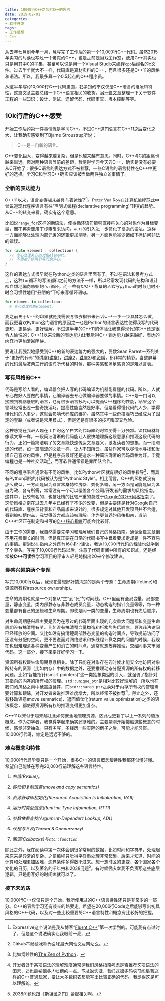 ```yaml
---
title: 10000行C++之后对C++的思考
date: 2019-02-01
categories: 
- 软件开发
tags:
- 工作感想
- C++
---
```


从去年七月到今年一月，我写完了工作后的第一个10,000行C++代码。虽然2015年实习的时候也写过一个暑假的C++，但是之前是游戏工作室，使用C++其实也只是用其中C的子集，甚至可以说是用一个Visual Studio来编译`cpp`后缀名的c文件。过去半年就大不一样，代码库是真材实料的C++，而且很多还是C++11的风格和语法。所以，我最多算一个0.5起点的C++程序员。

从这半年写的10,000行C++代码里面，我学到的不仅仅是C++语言的语法和特性，这篇文章主要总结一下C++语言相关的收货，[另一篇文章](2019-02-01-10k-code.md)整理一下关于软件工程的一些知识：设计、测试、遗留代码、代码审查、版本控制等等。

## 10k行后的C++感受

开始工作后的第一件事情就是学习C++。不过C++这门语言在C++11之后变化之大，让我确实感受到了Bjarne Stroustrup所说：
> C++是一门新的语言。

C++变化巨大，变得越来越复杂，但是也越来越有意思。同时，C++与C的距离也越来越远。面对两种语言当前的差距，我觉得学习今天的C++，确实是没有必要从C开始了：很多C语言的表达方式不被推荐，一些C语言的语言特性在C++中更好的选择。学习C和学习C++确实应该被当做两件独立的事情了。

### 全新的表达能力

C++11以来，语言变得越来越具有表达性了[^1]。Peter Van Roy在[计算机编程范式](https://www.edx.org/course/paradigms-of-computer-programming-fundamentals)中曾说道现代程序语言有往“声明式编程(declarative programming)”转变的趋势。从C++的转变来看，确实有这个意思。

比如说`range_for`这样的新语法，使得循环语句能够直接将关心的对象作为目标变量，而不再需要用下标索引来访问。`auto`的引入进一步简化了复杂的语法。这样一方面能够让处理内部元素的逻辑更加清晰，另一方面也能减少诸如下标访问非法的错误。
```c++
for (auto element : collection) {
  // 专心处理关心的对象element。
  // 不用被下标索引等冗余分心。
}
```
这样的表达方式很早就在Python之类的语言里面有了。不过在语法和思考方式上，这种`for`循环的写法都和之前的方法不一样，所以经常发现代码的结构和设计都自然地偏向原始的`for`循环。而一些有C/C++背景的人去写python的时候也时不时会习惯性地用“丑陋的”下标来写循环语句。
```python
for element in collection:
  # 专心处理对象element。
```

我之前关于C++的印象就是我需要写很多指令来告诉C++一步一步具体怎么做。而我更喜欢Python这门语言的原因之一也是Python的语言表达性使得我写的代码更短、更易读、更好理解。不过这半年的C++11的体验让我觉得现代的C++还是很令人愉悦的：C++11以来全新的表达能力让我觉得C++表达能力越来越好，表达的内容也更加清晰明快。

要说让我强烈地感受到C++的新的表达能力的强大的，要数Sean Parent一系列关于“更好的代码”的讲座([讲座1](https://www.youtube.com/watch?v=0WlJEz2wb8Y)，[讲座2](https://www.youtube.com/watch?v=QGcVXgEVMJg)，[讲座3](https://www.youtube.com/watch?v=IzNtM038JuI))和[资料](https://sean-parent.stlab.cc/presentations/2013-09-11-cpp-seasoning/cpp-seasoning.pdf)，都非常的精彩。当整屏幕的代码最后被两三行的语句所代替的时候，那种美感和满足感真的是难以言表。

### 写有风格的C++

代码是写给人看的，编译器会把人写的代码编译为机器能看懂的代码。所以，人就专心做好人要做的事情，让编译器去专心做编译器要做的事情。C++是一门可以接触到机器底层的语言，也有很多语言技巧可以提高C++程序的性能，结果这个领域经常出现一些奇技淫巧。提高性能当然是好事，但是看得懂代码的人少，学得懂代码的人更少，这就会影响代码库的维护。虽然其中一些奇技淫巧已经成为了固定的套路（或者说是常用模式），但是还是有很多的技巧晦涩又危险。

这种感觉在我进入现在工作的这个巨大的代码库的时候变得十分强烈。读代码就好像读文章一样。一段简洁清晰的代码能让人很快地理解这段意思和推理这段代码的行为，正如一篇简洁明了的文章能快速传达文章要义，激发读者的想象。而一段晦涩的代码，如一篇晦涩的文章一样，让人不知所云。虽然作家可以尽情地寻找和发挥自己喜欢的风格，但是程序员最好还是追求一种简洁清晰的代码风格为好。毕竟编程也是一种社交活动[^2]，而写软件通常都是靠团队合作。

不同的程序语言通常有不同的风格。比如Python社区就有很好的风格指导[^3]，而具有Python风格的代码被认为是“Pythonic Style”。相比而言，C++的风格就没有那么成型。一方面是因为语言本身特性庞杂、变化多端，另一方面是可能是因为各自为政、各有所需，常常没有一个可以覆盖各个公司/开发者的需求的风格指南。这其中，比较有名的，也被吐槽的比较严重的莫过于[Google的C++风格指南](https://google.github.io/styleguide/cppguide.html)了。这份风格之南在过去几年中已经有了不少的改变，但是主要还是针对Google自己的代码库、程序员背景和产品需求来设计的。很多规定对其他开发项目并不合适，看到被吐槽的点，我觉得双方都应该被理解。作为更普适的风格指南，当前C++社区正在制定和书写的[C++核心指南](https://github.com/isocpp/CppCoreGuidelines)可能会比较好。

由于工作的需要，我自然需要先学习和理解我们自己的风格指南。通读全篇文章倒不用花费很长的时间，但是真正要在日常的代码书写中跟着要求走却是一件不容易的事情。更别说在指南之外还有160多个建议，我这10,000行代码的经验也就学到了个零头。写完了10,000行代码以后，注意了代码审阅中所有的知识点，还是经常被**C++可读性**学习项目的评审人轻易地指出20来个修改建议。

### 最感兴趣的两个专题

写完10,000行以后，我现在最想好好搞清楚的是两个专题：生命周期(lifetime)和资源所有权(resource ownership)。

生命的周期也就是一个对象从“生”到“死”的时间线。C++里面有全局变量，局部变量，静态变量，类内部静态与非静态成员变量，动态构造的指针变量等等，每一种变量都有自己的逻辑和生命周期。即使是同一类的变量，生命周期也有先后顺序。

对生命周期感兴趣主要是因为在写过的代码里面出现的几次重大问题都和变量生命周期没有搞清楚有关。比如没有搞清楚变量构造和析构的先后顺序，导致非法访问已经释放的空间。又比如没有搞清楚局部静态变量的构造时间点，导致提前访问了还没有分配的空间。更不要说面对网络通讯和多线程计算之类的问题的时候，我现在也很难理清各种变量产生和消亡的时间点，通常就想放弃推理，交给同事来审阅代码。这一部分，接下来要好好学习一下。

资源所有权跟生命周期息息相关。除了只能在对象存在的时候才能安全地访问对象所持有的资源（比如内存）中的数据之外，还要推理动态分配资源的所有权的转移问题。比如“智能指针(smart pointers)”这一类抽象类型的引入，就强调了指针对其指向的内存的所有权的管理。`std::unique_ptr`是相对比较好理解的，所以也在我们的风格之南中被高度推荐，而`std::shared_ptr`之类对于内存所有权的管理需要计算和跟踪，对开发者来说推理难度增大，所以经常不被推荐[^4]。除此之外，还有移动语意(move semnatics)、返回值优化(return value optimization)之类的语法概念，都使得资源所有权的推理变得更加复杂。

C++11以来似乎越来越注重如何安全地管理资源，因此也更新了以上一系列的语法概念。作为初学者，我觉得学起来确实还挺难的。主要是刚开始接触这些概念的时候，感觉非常抽象。只有多写，多经历一些实际的例子之后，可能才能习惯。10,000行代码，肯定是远远不够的。

### 难点概念和特性

10,000行代码毕竟只是一个开始，很多C++的语言概念和特性我都还似懂非懂。希望自己能够在写完20,000行前理解这些语言特性。

1. *右值(Rvalue)*。

2. *移动和复制语意(move and copy semantics)*

3. *资源获取即初始化(Resource Acquisition Is Initialization, RAII)*

4. *运行时类型信息(Runtime Type Information, RTTI)*

5. *参数依赖查找(Argument-Dependent Lookup, ADL)*

6. *线程与并发(Thread & Concurrency)*

7. *回调(Callbacks)与`std::function`*

除此之外，我在阅读中第一次体会到很多常用的数据，比如时间和字符串，处理起来原来是异常的复杂。之前编程只觉得字符串处理非常繁琐。后来才知道，时间的计算和处理更加困难，边界条件多得数不过来。想一想时区的更变，各个国家各个文化的日历，以及著名的千年虫和[2038问题](https://en.wikipedia.org/wiki/Year_2038_problem)[^5]。有时候很庆幸我不负责写这些底层逻辑，只是用写好的时间库就可以了。

### 接下来的路

10,000行C++仅仅只是个开始。我所使用过的C++语言特性还只是非常少的一部分。C++的语言学习还有很长的路要走。希望在20,000行Code之后能够写出初具风格的C++代码，以及对一些比较重要的C++语言特性和概念有比较好的把握。


[^1]: Expressive这个说法是我从博客“[Fluent C++](https://www.fluentcpp.com/)”第一次学到的。可能我有点过时了，但是这个说法确实让我眼前一亮。
[^2]: Github不就被戏称为全球最大同性交友网站么。
[^3]: 比如纲领性的[The Zen of Python](https://www.python.org/dev/peps/pep-0020/)，
[^4]: 开发者对于某项语法的理解难度通常是我们风格指南考虑是否推荐这项语法的因素，这也是被很多人吐槽的一点。不过说实话，我们这很多码农可能是我这样的C++普通玩家，要让大多数码农都能写出比较正确的代码，我觉得这是可以理解的。
[^5]: 2038问题也跟《斯坦因之门》紧密相关啊。
